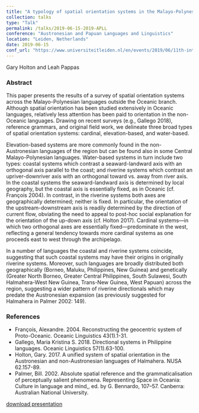 ```yaml
---
title: "A typology of spatial orientation systems in the Malayo-Polynesian languages outside Oceanic"
collection: talks
type: "Talk"
permalink: /talks/2019-06-15-2019-APLL
conference: "Austronesian and Papuan Languages and Linguistics"
location: "Leiden, Netherlands"
date: 2019-06-15
conf_url: "https://www.universiteitleiden.nl/en/events/2019/06/11th-international-austronesian-and-papuan-languages-and-linguistics-conference"
---
```


<p>Gary Holton and Leah Pappas</p><h3>Abstract</h3><p>This paper presents the results of a survey of spatial orientation systems across the Malayo-Polynesian languages outside the Oceanic branch. Although spatial orientation has been studied extensively in Oceanic languages, relatively less attention has been paid to orientation in the non-Oceanic languages. Drawing on recent surveys (e.g., Gallego 2018), reference grammars, and original field work, we delineate three broad types of spatial orientation systems: cardinal, elevation-based, and water-based. </p><p>Elevation-based systems are more commonly found in the non-Austronesian languages of the region but can be found also in some Central Malayo-Polynesian languages. Water-based systems in turn include two types: coastal systems which contrast a seaward-landward axis with an orthogonal axis parallel to the coast; and riverine systems which contrast an upriver-downriver axis with an orthogonal toward vs. away from river axis. In the coastal systems the seaward-landward axis is determined by local geography, but the coastal axis is essentially fixed, as in Oceanic (cf. François 2004). In contrast, in the riverine systems both axes are geographically determined; neither is fixed. In particular, the orientation of the upstream-downstream axis is readily determined by the direction of current flow, obviating the need to appeal to post-hoc social explanation for the orientation of the up-down axis (cf. Holton 2017). Cardinal systems—in which two orthogonal axes are essentially fixed—predominate in the west, reflecting a general tendency towards more cardinal systems as one proceeds east to west through the archipelago.  </p><p>In a number of languages the coastal and riverine systems coincide, suggesting that such coastal systems may have their origins in originally riverine systems. Moreover, such languages are broadly distributed both geographically (Borneo, Maluku, Philippines, New Guinea) and genetically (Greater North Borneo, Greater Central Philippines, South Sulawesi, South Halmahera-West New Guinea, Trans-New Guinea, West Papuan) across the region, suggesting a wider pattern of riverine directionals which may predate the Austronesian expansion (as previously suggested for Halmahera in Palmer 2002: 149). </p><h3>References</h3><ul><li>François, Alexandre. 2004. Reconstructing the geocentric system of Proto-Oceanic. Oceanic Linguistics 43(1).1-31.</li><li>Gallego, Maria Kristina S. 2018. Directional systems in Philippine languages. Oceanic Linguistics 57(1).63-100.</li><li>Holton, Gary. 2017. A unified system of spatial orientation in the Austronesian and non-Austronesian languages of Halmahera. NUSA 62.157-89.</li><li>Palmer, Bill. 2002. Absolute spatial reference and the grammaticalisation of perceptually salient phenomena. Representing Space in Oceania: Culture in language and mind,, ed. by G. Bennardo, 107–57. Canberra: Australian National University.</li></ul>


[download presentation](/files/apll11space.pdf)
